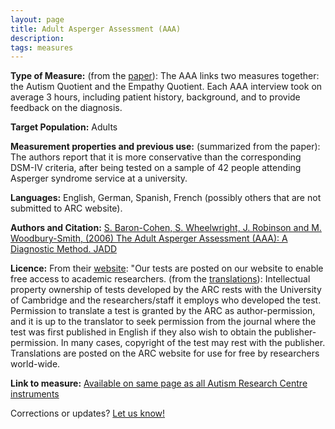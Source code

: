 ```yaml
---
layout: page
title: Adult Asperger Assessment (AAA)
description:
tags: measures
---
```


**Type of Measure:**  (from the [paper](http://docs.autismresearchcentre.com/papers/2006_BCetal_AAA.pdf)): The AAA links two measures together: the Autism Quotient and the Empathy Quotient. Each AAA interview took on average 3 hours, including patient history, background, and to provide feedback on the diagnosis. 

**Target Population:** Adults 

**Measurement properties and previous use:** (summarized from the paper): The authors report that it is more conservative than the corresponding DSM-IV criteria, after being tested on a sample of 42 people attending Asperger syndrome service at a university.

**Languages:** English, German, Spanish, French (possibly others that are not submitted to ARC website).

**Authors and Citation:**  [S. Baron-Cohen, S. Wheelwright, J. Robinson and M. Woodbury-Smith, (2006)
The Adult Asperger Assessment (AAA): A Diagnostic Method. JADD](http://docs.autismresearchcentre.com/papers/2006_BCetal_AAA.pdf)

**Licence:** From their [website](http://www.autismresearchcentre.com/arc_tests/): "Our tests are posted on our website to enable free access to academic researchers. (from the [translations](http://www.autismresearchcentre.com/test_translations_tc)): Intellectual property ownership of tests developed by the ARC rests with the University of Cambridge and the researchers/staff it employs who developed the test. Permission to translate a test is granted by the ARC as author-permission, and it is up to the translator to seek permission from the journal where the test was first published in English if they also wish to obtain the publisher-permission. In many cases, copyright of the test may rest with the publisher. Translations are posted on the ARC website for use for free by researchers world-wide.

**Link to measure:** [Available on same page as all Autism Research Centre instruments](http://www.autismresearchcentre.com/arc_tests/)

Corrections or updates? [Let us know!](http://disabilitymeasures.org/contact)
